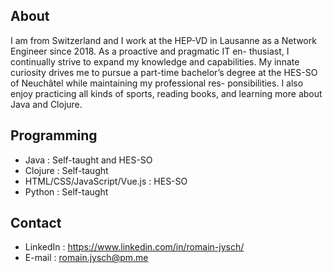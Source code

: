 ## About

I am from Switzerland and I work at the HEP-VD in Lausanne as a Network Engineer since 2018. As a proactive and pragmatic IT en- thusiast, I continually strive to expand my knowledge and capabilities. My innate curiosity drives me to pursue a part-time bachelor’s degree at the HES-SO of Neuchâtel while maintaining my professional res- ponsibilities. I also enjoy practicing all kinds of sports, reading books, and learning more about Java and Clojure.

## Programming

- Java : Self-taught and HES-SO
- Clojure : Self-taught
- HTML/CSS/JavaScript/Vue.js : HES-SO
- Python : Self-taught

## Contact

- LinkedIn : https://www.linkedin.com/in/romain-jysch/
- E-mail : romain.jysch@pm.me
